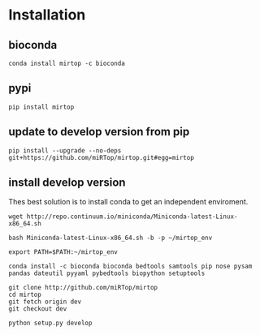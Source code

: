 # Installation

## bioconda

`conda install mirtop -c bioconda`

## pypi

`pip install mirtop`

## update to develop version from pip

```
pip install --upgrade --no-deps git+https://github.com/miRTop/mirtop.git#egg=mirtop
```

## install develop version

Thes best solution is to install conda to get an independent enviroment.

```
wget http://repo.continuum.io/miniconda/Miniconda-latest-Linux-x86_64.sh

bash Miniconda-latest-Linux-x86_64.sh -b -p ~/mirtop_env

export PATH=$PATH:~/mirtop_env

conda install -c bioconda bioconda bedtools samtools pip nose pysam pandas dateutil pyyaml pybedtools biopython setuptools

git clone http://github.com/miRTop/mirtop
cd mirtop
git fetch origin dev
git checkout dev

python setup.py develop
```
